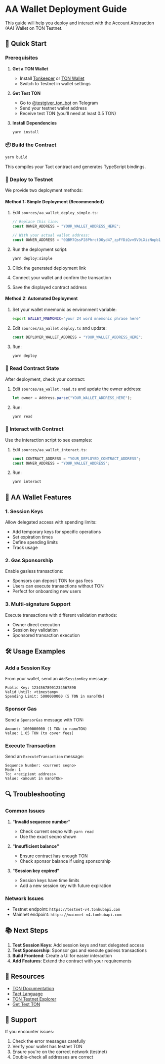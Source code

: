 # AA Wallet Deployment Guide

This guide will help you deploy and interact with the Account Abstraction (AA) Wallet on TON Testnet.

## 🚀 Quick Start

### Prerequisites

1. **Get a TON Wallet**
   - Install [Tonkeeper](https://tonkeeper.com/) or [TON Wallet](https://wallet.ton.org/)
   - Switch to Testnet in wallet settings

2. **Get Test TON**
   - Go to [@testgiver_ton_bot](https://t.me/testgiver_ton_bot) on Telegram
   - Send your testnet wallet address
   - Receive test TON (you'll need at least 0.5 TON)

3. **Install Dependencies**
   ```bash
   yarn install
   ```

### 📦 Build the Contract

```bash
yarn build
```

This compiles your Tact contract and generates TypeScript bindings.

### 🚀 Deploy to Testnet

We provide two deployment methods:

#### Method 1: Simple Deployment (Recommended)

1. Edit `sources/aa_wallet_deploy_simple.ts`:
   ```typescript
   // Replace this line:
   const OWNER_ADDRESS = "YOUR_WALLET_ADDRESS_HERE";
   
   // With your actual wallet address:
   const OWNER_ADDRESS = "0QBM7QssP28PhrctDOyd47_zpFfDiQvv5V9iXizNopb1d8nz";
   ```

2. Run the deployment script:
   ```bash
   yarn deploy:simple
   ```

3. Click the generated deployment link
4. Connect your wallet and confirm the transaction
5. Save the displayed contract address

#### Method 2: Automated Deployment

1. Set your wallet mnemonic as environment variable:
   ```bash
   export WALLET_MNEMONIC="your 24 word mnemonic phrase here"
   ```

2. Edit `sources/aa_wallet.deploy.ts` and update:
   ```typescript
   const DEPLOYER_WALLET_ADDRESS = "YOUR_WALLET_ADDRESS_HERE";
   ```

3. Run:
   ```bash
   yarn deploy
   ```

### 📖 Read Contract State

After deployment, check your contract:

1. Edit `sources/aa_wallet.read.ts` and update the owner address:
   ```typescript
   let owner = Address.parse("YOUR_WALLET_ADDRESS_HERE");
   ```

2. Run:
   ```bash
   yarn read
   ```

### 🔧 Interact with Contract

Use the interaction script to see examples:

1. Edit `sources/aa_wallet_interact.ts`:
   ```typescript
   const CONTRACT_ADDRESS = "YOUR_DEPLOYED_CONTRACT_ADDRESS";
   const OWNER_ADDRESS = "YOUR_WALLET_ADDRESS";
   ```

2. Run:
   ```bash
   yarn interact
   ```

## 📱 AA Wallet Features

### 1. Session Keys
Allow delegated access with spending limits:
- Add temporary keys for specific operations
- Set expiration times
- Define spending limits
- Track usage

### 2. Gas Sponsorship
Enable gasless transactions:
- Sponsors can deposit TON for gas fees
- Users can execute transactions without TON
- Perfect for onboarding new users

### 3. Multi-signature Support
Execute transactions with different validation methods:
- Owner direct execution
- Session key validation
- Sponsored transaction execution

## 🛠️ Usage Examples

### Add a Session Key
From your wallet, send an `AddSessionKey` message:
```
Public Key: 12345678901234567890
Valid Until: <timestamp>
Spending Limit: 5000000000 (5 TON in nanoTON)
```

### Sponsor Gas
Send a `SponsorGas` message with TON:
```
Amount: 1000000000 (1 TON in nanoTON)
Value: 1.05 TON (to cover fees)
```

### Execute Transaction
Send an `ExecuteTransaction` message:
```
Sequence Number: <current seqno>
Mode: 1
To: <recipient address>
Value: <amount in nanoTON>
```

## 🔍 Troubleshooting

### Common Issues

1. **"Invalid sequence number"**
   - Check current seqno with `yarn read`
   - Use the exact seqno shown

2. **"Insufficient balance"**
   - Ensure contract has enough TON
   - Check sponsor balance if using sponsorship

3. **"Session key expired"**
   - Session keys have time limits
   - Add a new session key with future expiration

### Network Issues

- Testnet endpoint: `https://testnet-v4.tonhubapi.com`
- Mainnet endpoint: `https://mainnet-v4.tonhubapi.com`

## 📚 Next Steps

1. **Test Session Keys**: Add session keys and test delegated access
2. **Test Sponsorship**: Sponsor gas and execute gasless transactions
3. **Build Frontend**: Create a UI for easier interaction
4. **Add Features**: Extend the contract with your requirements

## 🔗 Resources

- [TON Documentation](https://docs.ton.org/)
- [Tact Language](https://tact-lang.org/)
- [TON Testnet Explorer](https://testnet.tonscan.org/)
- [Get Test TON](https://t.me/testgiver_ton_bot)

## 🤝 Support

If you encounter issues:
1. Check the error messages carefully
2. Verify your wallet has testnet TON
3. Ensure you're on the correct network (testnet)
4. Double-check all addresses are correct 